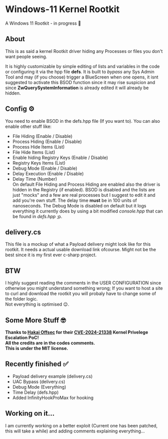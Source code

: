 # Windows-11 Kernel Rootkit
A Windows 11 Rootkit - in progress 🔧

## About
This is as said a kernel Rootkit driver hiding any Processes or files you don't want people seeing.

It is highly customizable by simple editing of lists and variables in the code or configuring it via the hpp file **defs**.
It is built to *bypass* any Sys Admin Tool and may (if you choose) trigger a BlueScreen when one opens, 
it isnt suggested to activate this BSOD function since it may rise suspicion and since **ZwQuerySystemInformation** is already edited it will already be hidden.

## Config ⚙️
You need to enable BSOD in the defs.hpp file (If you want to). You can also enable other stuff like:
- File Hiding (Enable / Disable)
- Process Hiding (Enable / Disable)
- Process Hide Items (List)
- File Hide Items (List)
- Enable hiding Registry Keys (Enable / Disable)
- Registry Keys Items (List)
- Debug Mode (Enable / Disable)
- Delay Execution (Enable / Disable)
- Delay Time (Number)  
  On default File Hiding and Process Hiding are enabled also the driver is hidden in the Registry (if enabled). BSOD is disabled and the lists are just
  "mocks" and a few are real processes but I suggest to edit it and add you're own stuff.
  The delay time **must** be in 100 units of nanoseconds.
  The Debug Mode is disabled on default but it logs everything it currently does by using a bit modified *console.hpp* that can be found in *defs.hpp* ;p.

## delivery.cs
This file is a mockup of what a Payload delivery might look like for this rootkit. It needs a actual usable download link ofcourse.
Might not be the best since it is my first ever c-sharp project.

## BTW
I highly suggest reading the comments in the USER CONFIGURATION since otherwise you might understand something wrong;
If you want to host a site to curl and download the rootkit you will probaly have to change some of the folder logic.  
Not everything is optimised 😉.


## Some More Stuff 🤓
**Thanks to [Hakai Offsec](https://github.com/hakaioffsec) for their [CVE-2024-21338](https://github.com/hakaioffsec/CVE-2024-21338) Kernel Privelege Escalation PoC!**  
**All the credits are in the codes comments.**  
**This is under the MIT license.**

## Recently finished ✅
- Payload delivery example (delivery.cs)
- UAC Bypass (delivery.cs)
- Debug Mode (Everything)
- Time Delay (defs.hpp)
- Added InfinityHookProMax for hooking

## Working on it...
I am currently working on a better exploit (Current one has been patched, this will take a while) and adding comments explaining everything...
